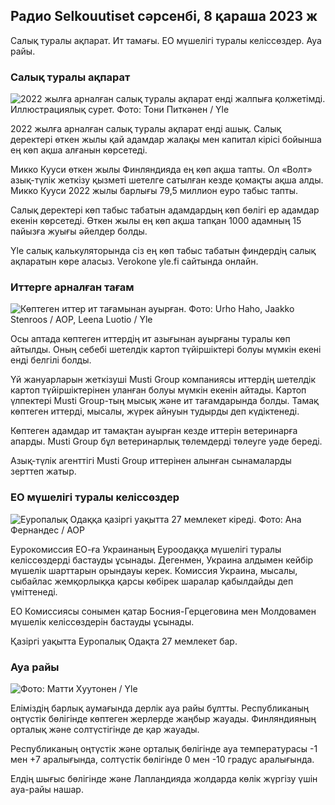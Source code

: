## Радио Selkouutiset сәрсенбі, 8 қараша 2023 ж

Салық туралы ақпарат. Ит тамағы. ЕО мүшелігі туралы келіссөздер. Ауа райы.

### Салық туралы ақпарат

![2022 жылға арналған салық туралы ақпарат енді жалпыға қолжетімді. Иллюстрациялық сурет. Фото: Тони Питкәнен / Yle](https://images.cdn.yle.fi/image/upload/c_crop,h_2628,w_4672,x_747,y_536/ar_1.777777777777777,c_fill,g_faces/6_10h,q_auto:eco/f_auto/fl_lossy/v1692260664/39-115812464ddd8da1ad5a)

2022 жылға арналған салық туралы ақпарат енді ашық. Салық деректері өткен жылы қай адамдар жалақы мен капитал кірісі бойынша ең көп ақша алғанын көрсетеді.

Микко Кууси өткен жылы Финляндияда ең көп ақша тапты. Ол «Волт» азық-түлік жеткізу қызметі шетелге сатылған кезде қомақты ақша алды. Микко Кууси 2022 жылы барлығы 79,5 миллион еуро табыс тапты.

Салық деректері көп табыс табатын адамдардың көп бөлігі ер адамдар екенін көрсетеді. Өткен жылы ең көп ақша тапқан 1000 адамның 15 пайызға жуығы әйелдер болды.

Yle салық калькуляторында сіз ең көп табыс табатын финдердің салық ақпаратын көре аласыз. Verokone yle.fi сайтында онлайн.

### Иттерге арналған тағам

![Көптеген иттер ит тағамынан ауырған. Фото: Urho Haho, Jaakko Stenroos / AOP, Leena Luotio / Yle](https://images.cdn.yle.fi/image/upload/c_crop,h_1080,w_1919,x_0,y_0/ar_1.777777777777777,c,ch_675,w_1200/dpr_1.0/q_auto:eco/f_auto/fl_lossy/v1699386970/39-11965956548f484ed3bb)

Осы аптада көптеген иттердің ит азығынан ауырғаны туралы көп айтылды. Оның себебі шетелдік картоп түйіршіктері болуы мүмкін екені енді белгілі болды.

Үй жануарларын жеткізуші Musti Group компаниясы иттердің шетелдік картоп түйіршіктерінен уланған болуы мүмкін екенін айтады. Картоп үлпектері Musti Group-тың мысық және ит тағамдарында болды. Тамақ көптеген иттерді, мысалы, жүрек айнуын тудырды деп күдіктенеді.

Көптеген адамдар ит тамақтан ауырған кезде иттерін ветеринарға апарды. Musti Group бұл ветеринарлық төлемдерді төлеуге уәде береді.

Азық-түлік агенттігі Musti Group иттерінен алынған сынамаларды зерттеп жатыр.

### ЕО мүшелігі туралы келіссөздер

![Еуропалық Одаққа қазіргі уақытта 27 мемлекет кіреді. Фото: Ана Фернандес / AOP](https://images.cdn.yle.fi/image/upload/c_crop,h_2394,w_4256,x_0,y_419/ar_1.777777777777777,c_fill,g_faces,h_pr_610/d.q_auto:eco/f_auto/fl_lossy/v1632407032/39-857648614c8a7c923f2)

Еурокомиссия ЕО-ға Украинаның Еуроодаққа мүшелігі туралы келіссөздерді бастауды ұсынады. Дегенмен, Украина алдымен кейбір мүшелік шарттарын орындауы керек. Комиссия Украина, мысалы, сыбайлас жемқорлыққа қарсы көбірек шаралар қабылдайды деп үміттенеді.

ЕО Комиссиясы сонымен қатар Босния-Герцеговина мен Молдовамен мүшелік келіссөздерін бастауды ұсынады.

Қазіргі уақытта Еуропалық Одақта 27 мемлекет бар.

### Ауа райы

![ Фото: Матти Хуутонен / Yle](https://images.cdn.yle.fi/image/upload/c_crop,h_1080,w_1919,x_0,y_0/ar_1.7777777777777777,c_fill,g_faces,w_175,w_pr.020/q_auto:eco/f_auto/fl_lossy/v1699449326/39-1197700654b89b86284a)

Еліміздің барлық аумағында дерлік ауа райы бұлтты. Республиканың оңтүстік бөлігінде көптеген жерлерде жаңбыр жауады. Финляндияның орталық және солтүстігінде де қар жауады.

Республиканың оңтүстік және орталық бөлігінде ауа температурасы -1 мен +7 аралығында, солтүстік бөлігінде 0 мен -10 градус аралығында.

Елдің шығыс бөлігінде және Лапландияда жолдарда көлік жүргізу үшін ауа-райы нашар.